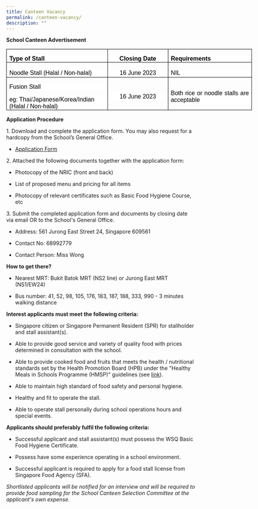 ```yaml
---
title: Canteen Vacancy
permalink: /canteen-vacancy/
description: ""
---
```

**School Canteen Advertisement**

<table class="MsoNormalTable" border="1" cellspacing="0" cellpadding="0" width="655" style="width:491.4pt;border-collapse:collapse;border:none;mso-border-alt:solid windowtext .5pt;
 mso-yfti-tbllook:1184;mso-padding-alt:0in 5.4pt 0in 5.4pt;mso-border-insideh:
 .5pt solid windowtext;mso-border-insidev:.5pt solid windowtext"><tbody><tr style="mso-yfti-irow:0;mso-yfti-firstrow:yes"><td width="265" valign="top" style="width:198.9pt;border:solid windowtext 1.0pt;
  mso-border-alt:solid windowtext .5pt;padding:0in 5.4pt 0in 5.4pt"><p class="MsoNormal" style="margin-bottom:0in;text-align:justify;text-justify:
  inter-ideograph;line-height:normal;background:white"><b><span style="font-size:12.0pt;font-family:&quot;Arial&quot;,sans-serif;color:black;
  mso-color-alt:windowtext">Type of Stall</span></b><b><span style="font-size:
  12.0pt;font-family:&quot;Arial&quot;,sans-serif"></span></b></p></td><td width="162" style="width:121.5pt;border:solid windowtext 1.0pt;border-left:
  none;mso-border-left-alt:solid windowtext .5pt;mso-border-alt:solid windowtext .5pt;
  padding:0in 5.4pt 0in 5.4pt"><p class="MsoNormal" align="center" style="margin-bottom:0in;text-align:center;
  line-height:normal;background:white"><b><span style="font-size:12.0pt;
  font-family:&quot;Arial&quot;,sans-serif;color:black;mso-color-alt:windowtext">Closing Date</span></b><b><span style="font-size:12.0pt;font-family:&quot;Arial&quot;,sans-serif"></span></b></p></td><td width="228" valign="top" style="width:171.0pt;border:solid windowtext 1.0pt;
  border-left:none;mso-border-left-alt:solid windowtext .5pt;mso-border-alt:
  solid windowtext .5pt;padding:0in 5.4pt 0in 5.4pt"><p class="MsoNormal" style="margin-bottom:0in;text-align:justify;text-justify:
  inter-ideograph;line-height:normal;background:white"><b><span style="font-size:12.0pt;font-family:&quot;Arial&quot;,sans-serif;color:black;
  mso-color-alt:windowtext">Requirements</span></b><b><span style="font-size:
  12.0pt;font-family:&quot;Arial&quot;,sans-serif"></span></b></p></td></tr><tr style="mso-yfti-irow:1;height:29.65pt"><td width="265" style="width:198.9pt;border:solid windowtext 1.0pt;border-top:
  none;mso-border-top-alt:solid windowtext .5pt;mso-border-alt:solid windowtext .5pt;
  padding:0in 5.4pt 0in 5.4pt;height:29.65pt"><p class="MsoNormal" style="margin-bottom:0in;text-align:justify;text-justify:
  inter-ideograph;line-height:normal;background:white"><span style="font-size:
  12.0pt;font-family:&quot;Arial&quot;,sans-serif;color:black;mso-color-alt:windowtext">Noodle Stall (Halal / Non-halal)</span><span style="font-size:12.0pt;font-family:
  &quot;Arial&quot;,sans-serif"></span></p></td><td width="162" style="width:121.5pt;border-top:none;border-left:none;
  border-bottom:solid windowtext 1.0pt;border-right:solid windowtext 1.0pt;
  mso-border-top-alt:solid windowtext .5pt;mso-border-left-alt:solid windowtext .5pt;
  mso-border-alt:solid windowtext .5pt;padding:0in 5.4pt 0in 5.4pt;height:29.65pt"><p class="MsoNormal" align="center" style="margin-bottom:0in;text-align:center;
  line-height:normal;background:white"><span style="font-size:12.0pt;
  font-family:&quot;Arial&quot;,sans-serif;color:black;mso-color-alt:windowtext">16 June 2023</span><span style="font-size:12.0pt;font-family:&quot;Arial&quot;,sans-serif"></span></p></td><td width="228" style="width:171.0pt;border-top:none;border-left:none;
  border-bottom:solid windowtext 1.0pt;border-right:solid windowtext 1.0pt;
  mso-border-top-alt:solid windowtext .5pt;mso-border-left-alt:solid windowtext .5pt;
  mso-border-alt:solid windowtext .5pt;padding:0in 5.4pt 0in 5.4pt;height:29.65pt"><p class="MsoNormal" style="margin-bottom:0in;text-align:justify;text-justify:
  inter-ideograph;line-height:normal;background:white"><span style="font-size:
  12.0pt;font-family:&quot;Arial&quot;,sans-serif;color:black;mso-color-alt:windowtext">NIL</span><span style="font-size:12.0pt;font-family:&quot;Arial&quot;,sans-serif"></span></p></td></tr><tr style="mso-yfti-irow:2;mso-yfti-lastrow:yes;height:44.5pt"><td width="265" style="width:198.9pt;border:solid windowtext 1.0pt;border-top:
  none;mso-border-top-alt:solid windowtext .5pt;mso-border-alt:solid windowtext .5pt;
  padding:0in 5.4pt 0in 5.4pt;height:44.5pt"><p class="MsoNormal" style="margin-bottom:0in;text-align:justify;text-justify:
  inter-ideograph;line-height:normal;background:white"><span style="font-size:
  12.0pt;font-family:&quot;Arial&quot;,sans-serif;color:black;mso-color-alt:windowtext">Fusion Stall</span><span style="font-size:12.0pt;font-family:&quot;Arial&quot;,sans-serif"></span></p><p class="MsoNormal" style="margin-bottom:0in;line-height:normal;background:
  white"><span style="font-size:12.0pt;font-family:&quot;Arial&quot;,sans-serif;
  color:black;mso-color-alt:windowtext">eg: Thai/Japanese/Korea/Indian (Halal / Non-halal)</span><span style="font-size:12.0pt;font-family:&quot;Arial&quot;,sans-serif"></span></p></td><td width="162" style="width:121.5pt;border-top:none;border-left:none;
  border-bottom:solid windowtext 1.0pt;border-right:solid windowtext 1.0pt;
  mso-border-top-alt:solid windowtext .5pt;mso-border-left-alt:solid windowtext .5pt;
  mso-border-alt:solid windowtext .5pt;padding:0in 5.4pt 0in 5.4pt;height:44.5pt"><p class="MsoNormal" align="center" style="margin-bottom:0in;text-align:center;
  line-height:normal;background:white"><span style="font-size:12.0pt;
  font-family:&quot;Arial&quot;,sans-serif;color:black;mso-color-alt:windowtext">16 June 2023</span><span style="font-size:12.0pt;font-family:&quot;Arial&quot;,sans-serif"></span></p></td><td width="228" style="width:171.0pt;border-top:none;border-left:none;
  border-bottom:solid windowtext 1.0pt;border-right:solid windowtext 1.0pt;
  mso-border-top-alt:solid windowtext .5pt;mso-border-left-alt:solid windowtext .5pt;
  mso-border-alt:solid windowtext .5pt;padding:0in 5.4pt 0in 5.4pt;height:44.5pt"><p class="MsoNormal" style="margin-bottom:0in;text-align:justify;text-justify:
  inter-ideograph;line-height:normal;background:white"><span style="font-size:
  12.0pt;font-family:&quot;Arial&quot;,sans-serif;color:black;mso-color-alt:windowtext">Both rice or noodle stalls are acceptable</span><span style="font-size:12.0pt;
  font-family:&quot;Arial&quot;,sans-serif"></span></p></td></tr></tbody></table>

**Application Procedure**

1\. Download and complete the application form. You may also request for a hardcopy from the School’s General Office.
* [Application Form](canteen-stall-application-form.pdf)


2\. Attached the following documents together with the application form:
* Photocopy of the NRIC (front and back)

* List of proposed menu and pricing for all items

* Photocopy of relevant certificates such as Basic Food Hygiene Course, etc

3\. Submit the completed application form and documents by closing date via email OR to the School's General Office.

* Address: 561 Jurong East Street 24, Singapore 609561

* Contact No: 68992779

* Contact Person: Miss Wong

**How to get there?**

* Nearest MRT: Bukit Batok MRT (NS2 line) or Jurong East MRT (NS1/EW24)

* Bus number: 41, 52, 98, 105, 176, 183, 187, 188, 333, 990 - 3 minutes walking distance

**Interest applicants must meet the following criteria:**

* Singapore citizen or Singapore Permanent Resident (SPR) for stallholder and stall assistant(s).

* Able to provide good service and variety of quality food with prices determined in consultation with the school.

* Able to provide cooked food and fruits that meets the health / nutritional standards set by the Health Promotion Board (HPB) under the "Healthy Meals in Schools Programme (HMSP)" guidelines (see [link](https://www.hpb.gov.sg/schools/school-programmes/healthy-meals-in-schools-programme)).

* Able to maintain high standard of food safety and personal hygiene.

* Healthy and fit to operate the stall.

* Able to operate stall personally during school operations hours and special events.

**Applicants should preferably fulfil the following criteria:**

* Successful applicant and stall assistant(s) must possess the WSQ Basic Food Hygiene Certificate.

* Possess have some experience operating in a school environment.

* Successful applicant is required to apply for a food stall license from Singapore Food Agency (SFA).

_Shortlisted applicants will be notified for an interview and will be required to provide food sampling for the School Canteen Selection Committee at the applicant's own expense._